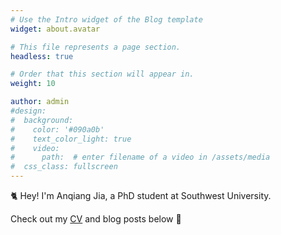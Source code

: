 ```yaml
---
# Use the Intro widget of the Blog template
widget: about.avatar

# This file represents a page section.
headless: true

# Order that this section will appear in.
weight: 10

author: admin
#design:
#  background:
#    color: '#090a0b'
#    text_color_light: true
#    video:
#      path:  # enter filename of a video in /assets/media
#  css_class: fullscreen
---
```


🐈 Hey! I'm Anqiang Jia, a PhD student at Southwest University.

Check out my [CV](/about/) and blog posts below 🌈
